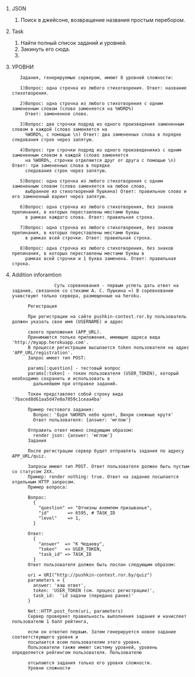 1. JSON
     
     1. Поиск в джейсоне, возвращение названия простым перебором.
2. Task
     
     1. Найти полный список заданий и уровней.
     2. Закинуть его сюда.
     3. 
3. УРОВНИ


          Задания, генерируемые сервером, имеют 8 уровней сложности:

          1)Вопрос: одна строчка из любого стихотворения. Ответ: название стихотворения.

          2)Вопрос: одна строчка из любого стихотворения c одним замененным словом (слово заменяется на %WORD%)
            Ответ: замененное слово.

          3)Вопрос: две строчки подряд из одного произведения замененным словом в каждой (слово заменяется на
            %WORD%, с помощью \n) Ответ: два замененных слова в порядке следования строк через запятую.

          4)Вопрос: три строчки подряд из одного произведенияиз c одним замененным словом в каждой (слово заменяется
            на %WORD%, строчки отделяются друг от друга с помощью \n) Ответ: три замененных слова в порядке
            следования строк через запятую.

          5)Вопрос: одна строчка из любого стихотворения c одним замененным словом (слово заменяется на любое слово,
            выбранное из стихотворений Пушкина) Ответ: правильное слово и его замененный варинт через запятую.

          6)Вопрос: одна строчка из любого стихотворения, без знаков препинания, в которых переставлены местами буквы
            в рамках каждого слова. Ответ: правильная строка.

          7)Вопрос: одна строчка из любого стихотворения, без знаков препинания, в которых переставлены местами буквы
            в рамках всей строчки. Ответ: правильная строка.

          8)Вопрос: одна строчка из любого стихотворения, без знаков препинания, в которых переставлены местами буквы в
            рамках всей строчки и 1 буква заменена. Ответ: правильная строка.
  
  4. Addition inforamtion
          
                         Суть соревнования - первым успеть дать ответ на задание, связанное сo стихами А. С. Пушкина =) В соревновании учавствуют только сервера, размещенные на heroku.

               Регистрация

               При регистрации на сайте pushkin-contest.ror.by пользователь должен указать свое имя (USERNAME) и адрес

               своего приложения (APP_URL).
               Принимаются только приложения, имеющие адреса вида 'http://myapp.herokuapp.com'.
               В процессе регистрации высылается token пользователя на адрес 'APP_URL/registration'.
               Запрос имеет тип POST:

               params[:question] - тестовый вопрос
               params[:token] - токен пользователя (USER_TOKEN), который необходимо сохранить и использовать в
                 дальнейшем при отправке заданий.

               Токен представляет собой строку вида '7baced8d61aa5d47e0a7059c1ceaa4ba'

               Пример тестового задания:
                 Вопрос: 'Буря %WORD% небо кроет, Вихри снежные крутя'
                 Ответ пользователя: {answer: 'мглою'}

               Отправить ответ можно следующим образом:
                 render json: {answer: 'мглою'}
               Задания

               После регистрации сервер будет отправлять задания по адресу APP_URL/quiz.

               Запросы имеют тип POST. Ответ пользователя должен быть пустым со статусом 2XX.
               Пример: render nothing: true. Ответ на задание посылается отдельным HTTP запросом.
               Пример вопроса:

               Вопрос:
                 {
                   "question" => "Отчизны внемлем призыванье",
                   "id"       => 6595, # TASK_ID
                   "level"    => 1,
                 }

               Ответ:
                 {
                   "answer"  => "К Чeдаеву",
                   "token"   => USER_TOKEN,
                   "task_id" => TASK_ID
                 }
               Ответ пользователя должен быть послан следующим образом:

               uri = URI("http://pushkin-contest.ror.by/quiz")
               parameters = {
                 answer: 'ваш ответ',
                 token: 'USER_TOKEN (см. процесс регистрации)',
                 task_id:  'id задачи (передано ранее)'
               }

               Net::HTTP.post_form(uri, parameters)
               Сервер проверяет правильность выполнения задания и начисляет пользователю 1 балл рейтинга,

               если он ответил первым. Затем генерируется новое задание соответствующего уровня и
               посылается всем пользователям этого уровня.
               Пользователи также имеют систему уровней, уровень определяется рейтингом пользователя. Пользователю

               отсылаются задания только его уровня сложности.
               Уровни сложности
     
